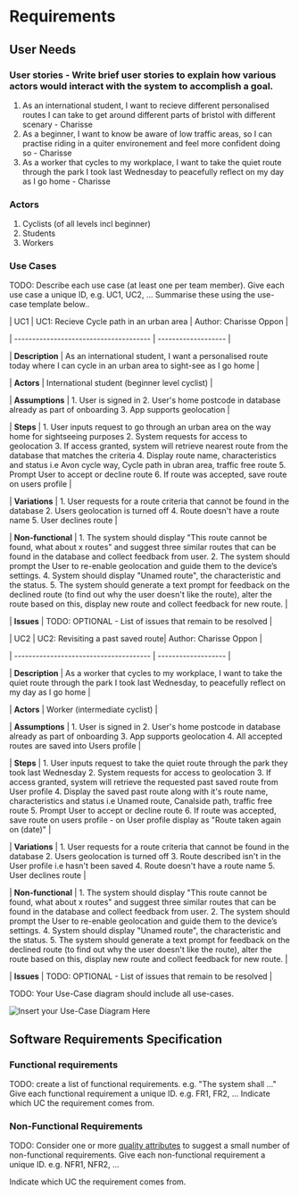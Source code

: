 # Requirements

## User Needs

### User stories - Write brief user stories to explain how various actors would interact with the system to accomplish a goal.
1. As an international student, I want to recieve different personalised routes I can take to get around different parts of bristol with different scenary - Charisse
2. As a beginner, I want to know be aware of low traffic areas, so I can practise riding in a quiter environement and feel more confident doing so - Charisse
3. As a worker that cycles to my workplace, I want to take the quiet route through the park I took last Wednesday to peacefully reflect on my day as I go home - Charisse

### Actors
1. Cyclists (of all levels incl beginner)
2. Students
3. Workers

### Use Cases
TODO: Describe each use case (at least one per team member).
    Give each use case a unique ID, e.g. UC1, UC2, ...
    Summarise these using the use-case template below..

| UC1 | UC1: Recieve Cycle path in an urban area | Author: Charisse Oppon |

| -------------------------------------- | ------------------- |

| **Description** | As an international student, I want a personalised route today where I can cycle in an urban area to sight-see as I go home |

| **Actors** | International student (beginner level cyclist) |

| **Assumptions** | 1. User is signed in 2. User's home postcode in database already as part of onboarding 3. App supports geolocation |

| **Steps** | 1. User inputs request to go through an urban area on the way home for 
                 sightseeing purposes
              2. System requests for access to geolocation
              3. If access granted, system will retrieve nearest route from the database that 
                 matches the criteria
              4. Display route name, characteristics and status i.e  Avon cycle way, Cycle 
                 path in ubran area, traffic free route 
              5. Prompt User to accept or decline route 
              6. If route was accepted, save route on users profile |
              
| **Variations** | 1. User requests for a route criteria that cannot be found in the database 
                   2. Users geolocation is turned off
                   4. Route doesn't have a route name 
                   5. User declines route |
                   
| **Non-functional** | 1. The system should display "This route cannot be found, what about x routes" and suggest three similar routes that can be found in the database and collect feedback from user. 2. The system should prompt the User to re-enable geolocation and guide them to the device’s settings. 4. System should display "Unamed route", the characteristic and the status. 5. The system should generate a text prompt for feedback on the declined route (to find out why the user doesn't like the route), alter the route based on this, display new route and collect feedback for new route. |
                          
| **Issues** | TODO: OPTIONAL - List of issues that remain to be resolved |


| UC2 | UC2: Revisiting a past saved route| Author: Charisse Oppon |

| -------------------------------------- | ------------------- |

| **Description** | As a worker that cycles to my workplace, I want to take the quiet route through the park I took last Wednesday, to peacefully reflect on my day as I go home |

| **Actors** | Worker (intermediate cyclist) |

| **Assumptions** | 1. User is signed in 2. User's home postcode in database already as part of onboarding 3. App supports geolocation 4. All accepted routes are saved into Users profile |

| **Steps** | 1. User inputs request to take the quiet route through the park they took last 
                 Wednesday
              2. System requests for access to geolocation
              3. If access granted, system will retrieve the requested past saved route from 
                 User profile 
              4. Display the saved past route along with it's route name, characteristics and 
                 status i.e  Unamed route, Canalside path, traffic free route 
              5. Prompt User to accept or decline route 
              6. If route was accepted, save route on users profile - on User profile display 
                 as "Route taken again on (date)" |
              
| **Variations** | 1. User requests for a route criteria that cannot be found in the database 
                   2. Users geolocation is turned off
                   3. Route described isn't in the User profile i.e hasn't been saved
                   4. Route doesn't have a route name 
                   5. User declines route |
                   
| **Non-functional** | 1. The system should display "This route cannot be found, what about x routes" and suggest three similar routes that can be found in the database and collect feedback from user. 2. The system should prompt the User to re-enable geolocation and guide them to the device’s settings. 4. System should display "Unamed route", the characteristic and the status. 5. The system should generate a text prompt for feedback on the declined route (to find out why the user doesn't like the route), alter the route based on this, display new route and collect feedback for new route. |
                          
| **Issues** | TODO: OPTIONAL - List of issues that remain to be resolved |

TODO: Your Use-Case diagram should include all use-cases.

![Insert your Use-Case Diagram Here](images/use-case.png)

## Software Requirements Specification
### Functional requirements
TODO: create a list of functional requirements. 
    e.g. "The system shall ..."
    Give each functional requirement a unique ID. e.g. FR1, FR2, ...
    Indicate which UC the requirement comes from.


### Non-Functional Requirements
TODO: Consider one or more [quality attributes](https://en.wikipedia.org/wiki/ISO/IEC_9126) to suggest a small number of non-functional requirements.
Give each non-functional requirement a unique ID. e.g. NFR1, NFR2, ...

Indicate which UC the requirement comes from.
